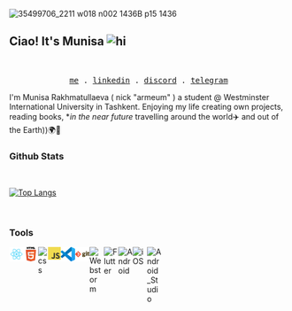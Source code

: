 ![35499706_2211 w018 n002 1436B p15 1436](https://github.com/armeum/armeum/assets/91838888/9994875c-3dec-406e-a844-5527c382d89b)

## Ciao! It's Munisa  <img src="https://user-images.githubusercontent.com/1303154/88677602-1635ba80-d120-11ea-84d8-d263ba5fc3c0.gif" width="28px" alt="hi"> 
<br>

<p align="center">
  <samp>
    <a href="https://github.com/MunisaR">me</a> .
    <a href="https://linkedin.com/in/armeum/">linkedin</a> .
    <a href="https://discordapp.com/users/Armeum#2466">discord</a> .
    <a href="https://t.me/armeum">telegram</a>
  </samp>
</p>

I'm Munisa Rakhmatullaeva ( nick "armeum" ) a student @ Westminster International University in Tashkent. Enjoying my life creating own projects, reading books, **in the near future* travelling around the world✈️ and out of the Earth))🌍🌌

### Github Stats

<br>

[![Top Langs](https://github-readme-stats.vercel.app/api/top-langs/?username=armeum&langs_count=8&layout=compact&theme=tokyonight)](https://github.com/anuraghazra/github-readme-stats)

<br>

### Tools

<a href="https://react.dev/" target="_blank"><img align="left" alt="React" width="26px" src="https://raw.githubusercontent.com/github/explore/80688e429a7d4ef2fca1e82350fe8e3517d3494d/topics/react/react.png" />
</a>


<a href="https://www.w3schools.com/html/" target="_blank"><img align="left" alt="HTML5" width="26px" src="https://raw.githubusercontent.com/github/explore/80688e429a7d4ef2fca1e82350fe8e3517d3494d/topics/html/html.png" />
</a>


<a href="https://www.w3schools.com/css/" target="_blank"><img align="left" alt="css" width="18px" src="https://upload.wikimedia.org/wikipedia/commons/thumb/d/d5/CSS3_logo_and_wordmark.svg/1200px-CSS3_logo_and_wordmark.svg.png" />
</a>


<a href="https://www.javascript.com/" target="_blank"><img align="left" alt="JavaScript" width="23px" src="https://raw.githubusercontent.com/github/explore/80688e429a7d4ef2fca1e82350fe8e3517d3494d/topics/javascript/javascript.png" />

</a>


<a href="https://code.visualstudio.com/" target="_blank">
<img align="left" alt="Visual Studio Code" width="26px" src="https://raw.githubusercontent.com/github/explore/80688e429a7d4ef2fca1e82350fe8e3517d3494d/topics/visual-studio-code/visual-studio-code.png" />
</a>


<a href="https://git-scm.com/" target="_blank"><img align="left" alt="Git" width="26px" src="https://raw.githubusercontent.com/github/explore/80688e429a7d4ef2fca1e82350fe8e3517d3494d/topics/git/git.png" />
</a>

<a href="https://www.jetbrains.com/webstorm/promo/?source=google&medium=cpc&campaign=CIS_en_CIS_WebStorm_Branded&term=webstorm&content=523833970772&gclid=CjwKCAiAqY6tBhAtEiwAHeRopYm3n2BSi1VvPdUzX42QUYxXafRWuNirs6x_Hv0dzfeJKaZsVtrDvhoCC_oQAvD_BwE" target="_blank"><img align="left" alt="Webstorm" width="26px" src="https://upload.wikimedia.org/wikipedia/commons/thumb/c/c0/WebStorm_Icon.svg/1200px-WebStorm_Icon.svg.png" />
</a>


<a href="https://flutter.dev/" target="_blank"><img align="left" alt="Flutter" width="26px" src="https://cdn-images-1.medium.com/v2/resize:fit:1200/1*5-aoK8IBmXve5whBQM90GA.png" />
</a>


<a href="https://www.android.com/" target="_blank"><img align="left" alt="Android" width="26px" src="https://upload.wikimedia.org/wikipedia/commons/thumb/d/d7/Android_robot.svg/1745px-Android_robot.svg.png" />
</a>


<a href="https://developer.apple.com/ios/" target="_blank"><img align="left" alt="iOS" width="26px" src="https://w7.pngwing.com/pngs/269/262/png-transparent-computer-icons-iphone-ios-9-apple-logo-text-rectangle-logo.png" />
</a>


<a href="https://developer.android.com/" target="_blank"><img align="left" alt="Android_Studio" width="26px" src="https://upload.wikimedia.org/wikipedia/commons/thumb/c/c1/Android_Studio_icon_%282023%29.svg/2048px-Android_Studio_icon_%282023%29.svg.png" />
</a>

<!--#### Github Stats
![armeum's github stats](https://github-readme-stats.vercel.app/api?username=armeum&count_private=true&theme=tokyonight&hide=contribs,prs)-->

<!--START_SECTION:waka-->
<!--END_SECTION:waka-->
